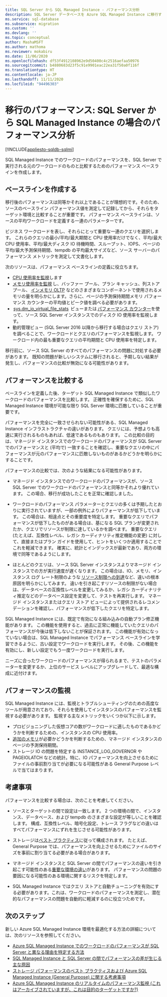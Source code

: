 ```yaml
---
title: SQL Server から SQL Managed Instance - パフォーマンス分析
description: SQL Server データベースを Azure SQL Managed Instance に移行するときにパフォーマンス ベースラインを作成して比較する方法について学習します。
ms.service: sql-database
ms.subservice: migration
ms.custom: ''
ms.devlang: ''
ms.topic: conceptual
author: MashaMSFT
ms.author: mathoma
ms.reviewer: mokabiru
ms.date: 11/06/2020
ms.openlocfilehash: df53f4912108962e9d50400c4c2516aefaa50976
ms.sourcegitcommit: b4880683d23f5c91e9901eac22ea31f50a0f116f
ms.translationtype: HT
ms.contentlocale: ja-JP
ms.lasthandoff: 11/11/2020
ms.locfileid: "94496303"
---
```

# <a name="migration-performance-sql-server-to-sql-managed-instance-performance-analysis"></a>移行のパフォーマンス: SQL Server から SQL Managed Instance の場合のパフォーマンス分析
[!INCLUDE[appliesto-sqldb-sqlmi](../../includes/appliesto-sqlmi.md)]

SQL Managed Instance でのワークロードのパフォーマンスを、SQL Server で実行される元のワークロードのものと比較するためのパフォーマンス ベースラインを作成します。 

## <a name="create-a-baseline"></a>ベースラインを作成する

移行後のパフォーマンスは同等かそれ以上であることが理想的です。そのため、ソースのベースライン パフォーマンス値を測定して記録してから、それらをターゲット環境と比較することが重要です。 パフォーマンス ベースラインは、ソースの平均ワークロードを定義する一連のパラメーターです。 

ビジネス ワークロードを表し、それらにとって重要な一連のクエリを選択します。 これらのクエリの最小/平均/最大期間と CPU 使用率だけでなく、平均/最大 CPU 使用率、平均/最大ディスク IO 待機時間、スループット、IOPS、ページの平均/最大予測保持期間、tempdb の平均最大サイズなど、ソース サーバーのパフォーマンス メトリックを測定して文書化します。 

次のリソースは、パフォーマンス ベースラインの定義に役立ちます。 

   - [CPU 使用率を監視](https://techcommunity.microsoft.com/t5/azure-sql-database/monitor-cpu-usage-on-sql-server-and-azure-sql/ba-p/680777#M131)します
   - [メモリ使用率を監視](/sql/relational-databases/performance-monitor/monitor-memory-usage) し、バッファー プール、プラン キャッシュ、列ストア プール、 [インメモリ OLTP](/sql/relational-databases/in-memory-oltp/monitor-and-troubleshoot-memory-usage) などのさまざまなコンポーネントで使用されるメモリの量を明らかにします。さらに、ページの予測保持期間メモリ パフォーマンス カウンターの平均値とピーク値を調べる必要があります。 
   -  [sys.dm_io_virtual_file_stats](/sql/relational-databases/system-dynamic-management-views/sys-dm-io-virtual-file-stats-transact-sql)  ビューまたは [パフォーマンス カウンター](/sql/relational-databases/performance-monitor/monitor-disk-usage)を使って、ソース SQL Server インスタンスでのディスク IO 使用率を監視します。 
   - 動的管理ビュー (SQL Server 2016 以降から移行する場合はクエリ ストア) を調べることで、ワークロードとクエリのパフォーマンスを監視します。 ワークロード内の最も重要なクエリの平均期間と CPU 使用率を特定します。 

移行前に、ソース SQL Server のすべてのパフォーマンスの問題に対処する必要があります。 既知の問題が新しいシステムに移行されると、予期しない結果が発生し、パフォーマンスの比較が無効になる可能性があります。 


## <a name="compare-performance"></a>パフォーマンスを比較する 

ベースラインを定義した後、ターゲット SQL Managed Instance で類似したワークロードのパフォーマンスを比較します。 正確性を確保するために、SQL Managed Instance 環境が可能な限り SQL Server 環境に匹敵していることが重要です。 

パフォーマンスを完全に一致させられない可能性がある、SQL Managed Instance インフラストラクチャの違いがあります。 クエリには、予想よりも高速に実行されるものもあれば、低速であるものもあります。 この比較の目的は、マネージド インスタンスでのワークロードのパフォーマンスが SQL Server でのパフォーマンスと (平均で) 一致することを確認し、重要なクエリの中にパフォーマンスが元のパフォーマンスに匹敵しないものがあるかどうかを明らかにすることです。 

パフォーマンスの比較では、次のような結果になる可能性があります。 

- マネージド インスタンスでのワークロードのパフォーマンスが、ソース SQL Server でのワークロードのパフォーマンスと同等かそれより優れています。 この場合、移行が成功したことを正常に確認しました。 

- ワークロードのパフォーマンス パラメーターとクエリの多くは予期したとおりに実行されていますが、一部の例外によりパフォーマンスが低下しています。 この場合は、相違点とその重要度を特定します。 重要なクエリでパフォーマンスが低下したものがある場合は、基になる SQL プランが変更されたか、クエリでリソースが制限に達しているかを調べます。 重要なクエリ (たとえば、互換性レベル、レガシ カーディナリティ推定機能の変更) に対して、直接またはプラン ガイドを使用して、ヒントをいくつか適用することでこれを軽減できます。 確実に、統計とインデックスが最新であり、両方の環境で同等であるようにします。 

- ほとんどのクエリは、ソース SQL Server インスタンスよりマネージド インスタンスでの方が実行速度が遅くなります。 この場合は、IO、メモリ、インスタンス ログ レート制限のような [リソース制限への到達](../../managed-instance/resource-limits.md#service-tier-characteristics)など、違いの根本原因を明らかにしてみます。 違いを引き起こすリソースの制限がない場合は、データベースの互換性レベルを変更してみるか、レガシ カーディナリティ推定などのデータベース設定を変更して、テストを再実行します。 マネージド インスタンスまたはクエリ ストア ビューによって提供されるレコメンデーションを確認し、パフォーマンスが低下したクエリを特定します。 

SQL Managed Instance には、既定で有効になる組み込みの自動プラン修正機能があります。 この機能を使用すると、過去に正常に機能していたクエリのパフォーマンスが今後は低下しないことが保証されます。 この機能が有効になっていない場合は、SQL Managed Instance でパフォーマンス ベースラインを学習できるように、古い設定でワークロードを実行します。 その後、この機能を有効にし、新しい設定でもう一度ワークロードを実行します。 

ニーズに合ったワークロードのパフォーマンスが得られるまで、テストのパラメーターを変更するか、上位のサービス レベルにアップグレードして、最適な構成に近付けます。 

## <a name="monitor-performance"></a>パフォーマンスの監視 

SQL Managed Instance には、監視とトラブルシューティングのための高度なツールが用意されており、それらを使用してインスタンスのパフォーマンスを監視する必要があります。 監視する主なメトリックをいくつか以下に示します。 

- プロビジョニングした仮想コアの数がワークロードに適したものであるかどうかを判断するための、インスタンスの CPU 使用率。 
- [追加のメモリ](https://techcommunity.microsoft.com/t5/azure-sql-database/do-you-need-more-memory-on-azure-sql-managed-instance/ba-p/563444)が必要かどうかを判断するための、マネージド インスタンスのページの予測保持期間。
-  ストレージ IO の問題を特定する INSTANCE_LOG_GOVERNOR や PAGEIOLATCH などの統計。特に、IO パフォーマンスを向上させるためにファイルの事前割り当てが必要になる可能性がある General Purpose レベルで当てはまります。 


## <a name="considerations"></a>考慮事項  

パフォーマンスを比較する場合は、次のことを考慮してください。 

- ソースとターゲットの間で設定は一致します。 2 つの環境の間で、インスタンス、データベース、および tempdb のさまざまな設定が等しいことを確認します。 構成、互換性レベル、暗号化設定、トレース フラグなどの違いはすべてパフォーマンスにずれを生じさせる可能性があります。 

- ストレージは[ベスト プラクティス](https://techcommunity.microsoft.com/t5/datacat/storage-performance-best-practices-and-considerations-for-azure/ba-p/305525)に従って構成されます。 たとえば、General Purpose では、パフォーマンスを向上させるためにファイルのサイズを事前に割り当てる必要がある場合があります。 

- マネージド インスタンスと SQL Server の間でパフォーマンスの違いを引き起こす可能性のある[重要な環境の違い](https://azure.microsoft.com/blog/key-causes-of-performance-differences-between-sql-managed-instance-and-sql-server/)があります。 パフォーマンスの問題の要因になる可能性のある環境に関するリスクを特定します。 

- SQL Managed Instance ではクエリ ストアと自動チューニングを有効にする必要があります。これは、ワークロードのパフォーマンスを測定し、潜在的なパフォーマンスの問題を自動的に軽減するのに役立つためです。 



## <a name="next-steps"></a>次のステップ

新しい Azure SQL Managed Instance 環境を最適化する方法の詳細については、次のリソースを参照してください。 

- [Azure SQL Managed Instance でのワークロードのパフォーマンスが SQL Server と異なる理由を特定する方法](https://medium.com/azure-sqldb-managed-instance/what-to-do-when-azure-sql-managed-instance-is-slower-than-sql-server-dd39942aaadd)
- [SQL Managed Instance と SQL Server の間でパフォーマンスの差が生じる主な原因](https://azure.microsoft.com/blog/key-causes-of-performance-differences-between-sql-managed-instance-and-sql-server/)
- [ストレージ パフォーマンスのベスト プラクティスおよび Azure SQL Managed Instance (General Purpose) に関する考慮事項](https://techcommunity.microsoft.com/t5/datacat/storage-performance-best-practices-and-considerations-for-azure/ba-p/305525)
- [Azure SQL Managed Instance のリアルタイムのパフォーマンス監視 (これはアーカイブされていますが、これは目的のターゲットですか?)](https://docs.microsoft.com/archive/blogs/sqlcat/real-time-performance-monitoring-for-azure-sql-database-managed-instance)
